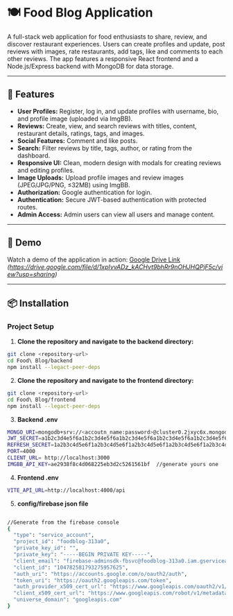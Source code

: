 # 🍽️ Food Blog Application

A full-stack web application for food enthusiasts to share, review, and discover restaurant experiences. Users can create profiles and update, post reviews with images, rate restaurants, add tags, like and comments to each other reviews. The app features a responsive React frontend and a Node.js/Express backend with MongoDB for data storage.

---

## 🚀 Features

- **User Profiles:** Register, log in, and update profiles with username, bio, and profile image (uploaded via ImgBB).
- **Reviews:** Create, view, and search reviews with titles, content, restaurant details, ratings, tags, and images.
- **Social Features:** Comment and like posts.
- **Search:** Filter reviews by title, tags, author, or rating from the dashboard.
- **Responsive UI:** Clean, modern design with modals for creating reviews and editing profiles.
- **Image Uploads:** Upload profile images and review images (JPEG/JPG/PNG, ≤32MB) using ImgBB.
- **Authorization:** Google authentication for login.
- **Authentication:** Secure JWT-based authentication with protected routes.
- **Admin Access:** Admin users can view all users and manage content.

---

## 🎥 Demo

Watch a demo of the application in action: [Google Drive Link](#) *(https://drive.google.com/file/d/1xpIvvADz_kACHvt9bhRr9nOHJHQPjF5c/view?usp=sharing)*

---

## 📦 Installation

### Project Setup

1. **Clone the repository and navigate to the backend directory:**

```bash
git clone <repository-url>
cd Food\ Blog/backend
npm install --legact-peer-deps
```
2. **Clone the repository and navigate to the frontend directory:**

```bash
git clone <repository-url>
cd Food\ Blog/frontend
npm install --legact-peer-deps
```

3. **Backend .env**

```bash
MONGO_URI=mongodb+srv://<accoutn_name:password>@cluster0.2jxyc6x.mongodb.net/foodblog?retryWrites=true&w=majority&appName=Cluster0
JWT_SECRET=a1b2c3d4e5f6a1b2c3d4e5f6a1b2c3d4e5f6a1b2c3d4e5f6a1b2c3d4e5f6a1b2c3d4e5f6a1b2c3d4e5f6a1b2c3d4e5f6
REFRESH_SECRET=1a2b3c4d5e6f1a2b3c4d5e6f1a2b3c4d5e6f1a2b3c4d5e6f1a2b3c4d5e6f1a2b3c4d5e6f1a2b3c4d5e6f1a2b3c4d5e6f
PORT=4000
CLIENT_URL= http://localhost:3000
IMGBB_API_KEY=ae2938f8c4d068225eb3d2c5261561bf  //generate yours one
```

4. **Frontend .env**

```bash
VITE_API_URL=http://localhost:4000/api
```
5. **config/firebase json file**

```bash

//Generate from the firebase console
{
  "type": "service_account",
  "project_id": "foodblog-313a0",
  "private_key_id": "",
  "private_key": "-----BEGIN PRIVATE KEY-----",
  "client_email": "firebase-adminsdk-fbsvc@foodblog-313a0.iam.gserviceaccount.com",
  "client_id": "104782581793275957625",
  "auth_uri": "https://accounts.google.com/o/oauth2/auth",
  "token_uri": "https://oauth2.googleapis.com/token",
  "auth_provider_x509_cert_url": "https://www.googleapis.com/oauth2/v1/certs",
  "client_x509_cert_url": "https://www.googleapis.com/robot/v1/metadata/x509/firebase-adminsdk-fbsvc%40foodblog-313a0.iam.gserviceaccount.com",
  "universe_domain": "googleapis.com"
}

```


   

